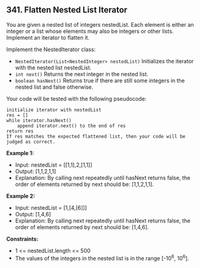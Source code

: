 ## 341. Flatten Nested List Iterator

You are given a nested list of integers nestedList. Each element is either an integer or a list whose elements may also be integers or other lists. Implement an iterator to flatten it.

Implement the NestedIterator class:

- `NestedIterator(List<NestedInteger> nestedList)` Initializes the iterator with the nested list nestedList.
- `int next()` Returns the next integer in the nested list.
- `boolean hasNext()` Returns true if there are still some integers in the nested list and false otherwise.

Your code will be tested with the following pseudocode:

```
initialize iterator with nestedList
res = []
while iterator.hasNext()
    append iterator.next() to the end of res
return res
If res matches the expected flattened list, then your code will be judged as correct.
```

**Example 1:**

- Input: nestedList = [[1,1],2,[1,1]]
- Output: [1,1,2,1,1]
- Explanation: By calling next repeatedly until hasNext returns false, the order of elements returned by next should be: [1,1,2,1,1].

**Example 2:**

- Input: nestedList = [1,[4,[6]]]
- Output: [1,4,6]
- Explanation: By calling next repeatedly until hasNext returns false, the order of elements returned by next should be: [1,4,6].

**Constraints:**

- 1 <= nestedList.length <= 500
- The values of the integers in the nested list is in the range [-10<sup>6</sup>, 10<sup>6</sup>].
